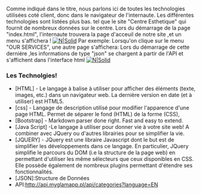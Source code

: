 Comme indiqué dans le titre, nous parlons ici de toutes les technologies utilisées coté client, donc dans le navigateur de l'internaute. Les différentes technologies sont listées plus bas. tel que le site "Centre Esthetique" qui fournit de nombreux données sur le centre.
 Lors du démarrage de la page "index.html", l'internaute trouvera la page d'acceuil de notre site ,et un menu s'affichera ! 
[![N|Solid](https://i.imgur.com/fjl0mw7.png)](https://rymbouzid.github.io/site-web-statique-bootstrap/)
Par exemple: Lorsqu'on clique sur le menu "OUR SERVICES", une autre page s'affichera:
Lors du démarrage de cette derniére ,les informations de type "json" se chargent à partir de l'API et s'affichent dans l'interface html
[![N|Solid](https://i.imgur.com/Q5kxjyJ.png)](https://rymbouzid.github.io/site-web-statique-bootstrap/services.html)
### Les Technolgies!
* [HTML] - Le langage à balise à utiliser pour afficher des éléments (texte, images, etc.) dans un navigateur web. La dernière version en date (et à utiliser) est HTML5.
* [css] - Langage de description utilisé pour modifier l'apparence d'une page HTML. Permet de séparer le fond (HTML) de la forme (CSS), 
* [Bootstrap] - Markdown parser done right. Fast and easy to extend.
* [Java Script] -Le langage à utiliser pour donner vie à votre site web! A combiner avec JQuery ou d'autres librairies pour se simplifier la vie.
* [JQUERY] - JQuery est une libraire Javascript dont le but est de simplifier les développements dans ce langage. En particulier, JQuery simplifie le parcours du DOM (i.e la structure de la page web) en permettant d'utiliser les même sélecteurs que ceux disponibles en CSS. Elle possède également de nombreux plugins permettant d'étendre ses fonctionnalités.
* [JSON]:Structure de Données
* API:http://api.myglamapp.pl/api/categories?language=EN
